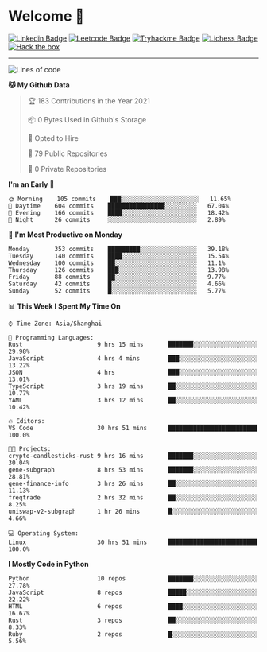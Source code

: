 # Welcome 👋

[![Linkedin Badge](https://img.shields.io/badge/-PedroTorres-blue?style=flat-square&logo=Linkedin&logoColor=white&link=https://www.linkedin.com/in/PedroTorres/)](https://www.linkedin.com/in/pedro-torres-cruz/)
[![Leetcode Badge](https://img.shields.io/badge/profile-leetcode-green)](https://leetcode.com/corfucinas/)
[![Tryhackme Badge](https://img.shields.io/badge/profile-tryhackme-blue)](https://tryhackme.com/p/Corfucinas/)
[![Lichess Badge](https://img.shields.io/badge/challenge_me-lichess-yellow)](https://lichess.org/@/Corfucinas)
[![Hack the box](https://img.shields.io/badge/hack_the_box-profile-red)](https://www.hackthebox.eu/profile/375826)

---

<!--START_SECTION:waka-->
![Lines of code](https://img.shields.io/badge/From%20Hello%20World%20I%27ve%20Written-1.4%20million%20lines%20of%20code-blue)

**🐱 My Github Data** 

> 🏆 183 Contributions in the Year 2021
 > 
> 📦 0 Bytes Used in Github's Storage 
 > 
> 💼 Opted to Hire
 > 
> 📜 79 Public Repositories 
 > 
> 🔑 0 Private Repositories  
 > 
**I'm an Early 🐤** 

```text
🌞 Morning    105 commits    ███░░░░░░░░░░░░░░░░░░░░░░   11.65% 
🌆 Daytime    604 commits    ████████████████░░░░░░░░░   67.04% 
🌃 Evening    166 commits    ████░░░░░░░░░░░░░░░░░░░░░   18.42% 
🌙 Night      26 commits     ░░░░░░░░░░░░░░░░░░░░░░░░░   2.89%

```
📅 **I'm Most Productive on Monday** 

```text
Monday       353 commits    █████████░░░░░░░░░░░░░░░░   39.18% 
Tuesday      140 commits    ████░░░░░░░░░░░░░░░░░░░░░   15.54% 
Wednesday    100 commits    ██░░░░░░░░░░░░░░░░░░░░░░░   11.1% 
Thursday     126 commits    ███░░░░░░░░░░░░░░░░░░░░░░   13.98% 
Friday       88 commits     ██░░░░░░░░░░░░░░░░░░░░░░░   9.77% 
Saturday     42 commits     █░░░░░░░░░░░░░░░░░░░░░░░░   4.66% 
Sunday       52 commits     █░░░░░░░░░░░░░░░░░░░░░░░░   5.77%

```


📊 **This Week I Spent My Time On** 

```text
⌚︎ Time Zone: Asia/Shanghai

💬 Programming Languages: 
Rust                     9 hrs 15 mins       ███████░░░░░░░░░░░░░░░░░░   29.98% 
JavaScript               4 hrs 4 mins        ███░░░░░░░░░░░░░░░░░░░░░░   13.22% 
JSON                     4 hrs               ███░░░░░░░░░░░░░░░░░░░░░░   13.01% 
TypeScript               3 hrs 19 mins       ██░░░░░░░░░░░░░░░░░░░░░░░   10.77% 
YAML                     3 hrs 12 mins       ██░░░░░░░░░░░░░░░░░░░░░░░   10.42%

🔥 Editors: 
VS Code                  30 hrs 51 mins      █████████████████████████   100.0%

🐱‍💻 Projects: 
crypto-candlesticks-rust 9 hrs 16 mins       ███████░░░░░░░░░░░░░░░░░░   30.04% 
gene-subgraph            8 hrs 53 mins       ███████░░░░░░░░░░░░░░░░░░   28.81% 
gene-finance-info        3 hrs 26 mins       ██░░░░░░░░░░░░░░░░░░░░░░░   11.13% 
freqtrade                2 hrs 32 mins       ██░░░░░░░░░░░░░░░░░░░░░░░   8.25% 
uniswap-v2-subgraph      1 hr 26 mins        █░░░░░░░░░░░░░░░░░░░░░░░░   4.66%

💻 Operating System: 
Linux                    30 hrs 51 mins      █████████████████████████   100.0%

```

**I Mostly Code in Python** 

```text
Python                   10 repos            ███████░░░░░░░░░░░░░░░░░░   27.78% 
JavaScript               8 repos             █████░░░░░░░░░░░░░░░░░░░░   22.22% 
HTML                     6 repos             ████░░░░░░░░░░░░░░░░░░░░░   16.67% 
Rust                     3 repos             ██░░░░░░░░░░░░░░░░░░░░░░░   8.33% 
Ruby                     2 repos             █░░░░░░░░░░░░░░░░░░░░░░░░   5.56%

```



<!--END_SECTION:waka-->
